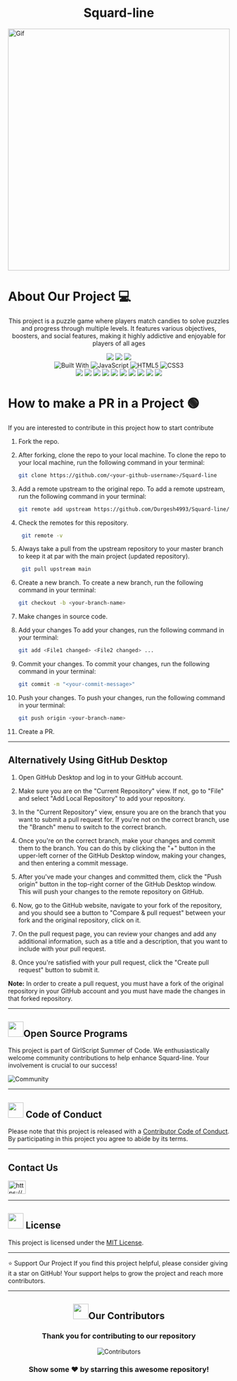 <div align="center">
  <h1>Squard-line</h1>
</div>

<div>
  <img src="https://github.com/ChromeGaming/Squard-line/assets/133582566/d24f3cd2-6b8b-4bb9-9a9c-2068d7d02a8c" alt="Gif" width="100%" Height="550"/>
</div>

# About Our Project 💻
<div align="center">
  <p>This project is a puzzle game where players match candies to solve puzzles and progress through multiple levels. It features various objectives, boosters, and social features, making it highly addictive and enjoyable for players of all ages</p>
<img src="https://forthebadge.com/images/badges/built-with-love.svg" />
<img src="https://forthebadge.com/images/badges/uses-brains.svg" />
<img src="https://forthebadge.com/images/badges/powered-by-responsibility.svg" />
  <br>
  <img src="https://img.shields.io/badge/Built%20With-Technologies-blue" alt="Built With">


 <img src="https://img.shields.io/badge/JavaScript-yellow?style=for-the-badge" alt="JavaScript">
 <img src="https://img.shields.io/badge/HTML5-blue?style=for-the-badge" alt="HTML5">
 <img src="https://img.shields.io/badge/CSS3-red?style=for-the-badge" alt="CSS3">


<br>
<img src="https://img.shields.io/github/repo-size/GameSphere-MultiPlayer/Squard-line?style=for-the-badge" />
   <img src="https://img.shields.io/github/issues-pr/GameSphere-MultiPlayer/Squard-line?style=for-the-badge" />

  <img src="https://img.shields.io/github/issues/GameSphere-MultiPlayer/Squard-line?style=for-the-badge" />
  <img src="https://img.shields.io/github/issues-closed-raw/GameSphere-MultiPlayer/Squard-line?style=for-the-badge" />
   <img src="https://img.shields.io/github/issues-pr-closed-raw/GameSphere-MultiPlayer/Squard-line?style=for-the-badge" />
  <img src="https://img.shields.io/github/license/GameSphere-MultiPlayer/Squard-line?style=for-the-badge" />
  <img src="https://img.shields.io/github/forks/GameSphere-MultiPlayer/Squard-line?style=for-the-badge" />
  <img src="https://img.shields.io/github/stars/GameSphere-MultiPlayer/Squard-line?style=for-the-badge" />
  <img src="https://img.shields.io/github/contributors/GameSphere-MultiPlayer/Squard-line?style=for-the-badge" />
  <img src="https://img.shields.io/github/last-commit/GameSphere-MultiPlayer/Squard-line?style=for-the-badge" />
  </div>

  # How to make a PR in a Project 🟢

If you are interested to contribute in this project how to start contribute
<!-- in detail -->

1. Fork the repo.

2. After forking, clone the repo to your local machine.
To clone the repo to your local machine, run the following command in your terminal:
    
    ```bash
    git clone https://github.com/<your-github-username>/Squard-line
    ```

3. Add a remote upstream to the original repo.
To add a remote upstream, run the following command in your terminal:
    
    ```bash
    git remote add upstream https://github.com/Durgesh4993/Squard-line/
    ```
4. Check the remotes for this repository.

   ```bash
    git remote -v
    ```
5. Always take a pull from the upstream repository to your master branch to keep it at par with the main project (updated repository).

   ```bash
    git pull upstream main
    ```

6. Create a new branch.
To create a new branch, run the following command in your terminal:
    
    ```bash
    git checkout -b <your-branch-name>
    ```

7. Make changes in source code.

8. Add your changes
To add your changes, run the following command in your terminal:
    
    ```bash
    git add <File1 changed> <File2 changed> ...
    ```
9. Commit your changes.
To commit your changes, run the following command in your terminal:
    
    ```bash
    git commit -m "<your-commit-message>"
    ```

10. Push your changes.
To push your changes, run the following command in your terminal:
    
    ```bash
    git push origin <your-branch-name>
    ```

11. Create a PR.

__________________________________________________________________________________________________________________________________________________________________

## Alternatively Using GitHub Desktop

1. Open GitHub Desktop and log in to your GitHub account.

2. Make sure you are on the "Current Repository" view. If not, go to "File" and select "Add Local Repository" to add your repository.

3. In the "Current Repository" view, ensure you are on the branch that you want to submit a pull request for. If you're not on the correct branch, use the "Branch" menu to switch to the correct branch.

4. Once you're on the correct branch, make your changes and commit them to the branch. You can do this by clicking the "+" button in the upper-left corner of the GitHub Desktop window, making your changes, and then entering a commit message.

5. After you've made your changes and committed them, click the "Push origin" button in the top-right corner of the GitHub Desktop window. This will push your changes to the remote repository on GitHub.

6. Now, go to the GitHub website, navigate to your fork of the repository, and you should see a button to "Compare & pull request" between your fork and the original repository, click on it.

7. On the pull request page, you can review your changes and add any additional information, such as a title and a description, that you want to include with your pull request.

8. Once you're satisfied with your pull request, click the "Create pull request" button to submit it.

**Note:** In order to create a pull request, you must have a fork of the original repository in your GitHub account and you must have made the changes in that forked repository.

<hr>

<!-- Open Source Programs -->
  <div>
    <h2><img src="https://github.com/Tarikul-Islam-Anik/Animated-Fluent-Emojis/blob/master/Emojis/Hand%20gestures/Flexed%20Biceps.png?raw=true" width="35" height="35" >Open Source Programs</h2>
  </div>

 This project is part of GirlScript Summer of Code. We enthusiastically welcome community contributions to help enhance Squard-line. Your involvement is crucial to our success!
  
![Community](https://github.com/GameSphere-MultiPlayer/Physi-c-Tech/assets/98798977/e79af9da-814e-487e-8a9a-85947384d3b2)

<hr>

<!-- Code of conduct -->
<div>
<h2><img src = "https://raw.githubusercontent.com/Tarikul-Islam-Anik/Animated-Fluent-Emojis/master/Emojis/Hand%20gestures/Handshake.png" width="35" height="35"> Code of Conduct</h2>
</div>

Please note that this project is released with a [Contributor Code of Conduct](.github/CODE_OF_CONDUCT.md). By participating in this project you agree to abide by its terms.

<hr>

## Contact Us
<div>
<a href="https://www.linkedin.com/in/durgesh4993/" target="blank"><img align="center" src="https://raw.githubusercontent.com/rahuldkjain/github-profile-readme-generator/master/src/images/icons/Social/linked-in-alt.svg" alt="https://www.linkedin.com/in/durgesh4993/" height="30" width="40" /></a>
</div>

<hr>

<!-- License -->
<div>
<h2><img src = "https://raw.githubusercontent.com/Tarikul-Islam-Anik/Animated-Fluent-Emojis/master/Emojis/Objects/Page%20with%20Curl.png" width="35" height="35"> License</h2>
</div>

This project is licensed under the [MIT License](./LICENSE).

<hr>

 <!-- Cotributors -->


⭐️ Support Our Project
If you find this project helpful, please consider giving it a star on GitHub! Your support helps to grow the project and reach more contributors.

<hr>

<div>
  <h2 align = "center"><img src="https://raw.githubusercontent.com/Tarikul-Islam-Anik/Animated-Fluent-Emojis/master/Emojis/Smilies/Red%20Heart.png" width="35" height="35">Our Contributors</h2>
  <div align = "center">
 <h3>Thank you for contributing to our repository</h3>

![Contributors](https://contrib.rocks/image?repo=ChromeGaming/Squard-line)

### Show some ❤️ by starring this awesome repository!

</div>
